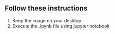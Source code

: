 ## Follow these instructions

1. Keep the image on your desktop
2. Execute the .ipynb file using jupyter notebook
